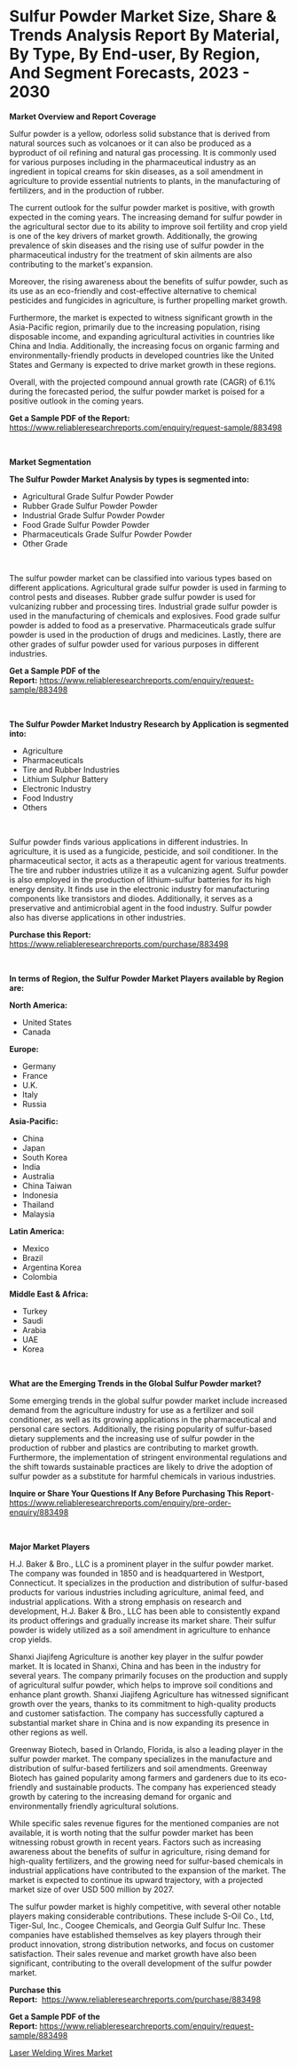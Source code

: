 <p><h1>Sulfur Powder Market Size, Share & Trends Analysis Report By Material, By Type, By End-user, By Region, And Segment Forecasts, 2023 - 2030</h1></p><p><strong>Market Overview and Report Coverage</strong></p>
<p><p>Sulfur powder is a yellow, odorless solid substance that is derived from natural sources such as volcanoes or it can also be produced as a byproduct of oil refining and natural gas processing. It is commonly used for various purposes including in the pharmaceutical industry as an ingredient in topical creams for skin diseases, as a soil amendment in agriculture to provide essential nutrients to plants, in the manufacturing of fertilizers, and in the production of rubber.</p><p>The current outlook for the sulfur powder market is positive, with growth expected in the coming years. The increasing demand for sulfur powder in the agricultural sector due to its ability to improve soil fertility and crop yield is one of the key drivers of market growth. Additionally, the growing prevalence of skin diseases and the rising use of sulfur powder in the pharmaceutical industry for the treatment of skin ailments are also contributing to the market's expansion.</p><p>Moreover, the rising awareness about the benefits of sulfur powder, such as its use as an eco-friendly and cost-effective alternative to chemical pesticides and fungicides in agriculture, is further propelling market growth.</p><p>Furthermore, the market is expected to witness significant growth in the Asia-Pacific region, primarily due to the increasing population, rising disposable income, and expanding agricultural activities in countries like China and India. Additionally, the increasing focus on organic farming and environmentally-friendly products in developed countries like the United States and Germany is expected to drive market growth in these regions.</p><p>Overall, with the projected compound annual growth rate (CAGR) of 6.1% during the forecasted period, the sulfur powder market is poised for a positive outlook in the coming years.</p></p>
<p><strong>Get a Sample PDF of the Report:</strong> <a href="https://www.reliableresearchreports.com/enquiry/request-sample/883498">https://www.reliableresearchreports.com/enquiry/request-sample/883498</a></p>
<p>&nbsp;</p>
<p><strong>Market Segmentation</strong></p>
<p><strong>The Sulfur Powder Market Analysis by types is segmented into:</strong></p>
<p><ul><li>Agricultural Grade Sulfur Powder Powder</li><li>Rubber Grade Sulfur Powder Powder</li><li>Industrial Grade Sulfur Powder Powder</li><li>Food Grade Sulfur Powder Powder</li><li>Pharmaceuticals Grade Sulfur Powder Powder</li><li>Other Grade</li></ul></p>
<p>&nbsp;</p>
<p><p>The sulfur powder market can be classified into various types based on different applications. Agricultural grade sulfur powder is used in farming to control pests and diseases. Rubber grade sulfur powder is used for vulcanizing rubber and processing tires. Industrial grade sulfur powder is used in the manufacturing of chemicals and explosives. Food grade sulfur powder is added to food as a preservative. Pharmaceuticals grade sulfur powder is used in the production of drugs and medicines. Lastly, there are other grades of sulfur powder used for various purposes in different industries.</p></p>
<p><strong>Get a Sample PDF of the Report:</strong>&nbsp;<a href="https://www.reliableresearchreports.com/enquiry/request-sample/883498">https://www.reliableresearchreports.com/enquiry/request-sample/883498</a></p>
<p>&nbsp;</p>
<p><strong>The Sulfur Powder Market Industry Research by Application is segmented into:</strong></p>
<p><ul><li>Agriculture</li><li>Pharmaceuticals</li><li>Tire and Rubber Industries</li><li>Lithium Sulphur Battery</li><li>Electronic Industry</li><li>Food Industry</li><li>Others</li></ul></p>
<p>&nbsp;</p>
<p><p>Sulfur powder finds various applications in different industries. In agriculture, it is used as a fungicide, pesticide, and soil conditioner. In the pharmaceutical sector, it acts as a therapeutic agent for various treatments. The tire and rubber industries utilize it as a vulcanizing agent. Sulfur powder is also employed in the production of lithium-sulfur batteries for its high energy density. It finds use in the electronic industry for manufacturing components like transistors and diodes. Additionally, it serves as a preservative and antimicrobial agent in the food industry. Sulfur powder also has diverse applications in other industries.</p></p>
<p><strong>Purchase this Report:</strong>&nbsp; <a href="https://www.reliableresearchreports.com/purchase/883498">https://www.reliableresearchreports.com/purchase/883498</a></p>
<p>&nbsp;</p>
<p><strong>In terms of Region, the Sulfur Powder Market Players available by Region are:</strong></p>
<p>
    <p> <strong> North America: </strong>
        <ul>
            <li>United States</li>
            <li>Canada</li>
        </ul>
        </p> 
    <p> <strong> Europe: </strong>
        <ul>
            <li>Germany</li>
            <li>France</li>
            <li>U.K.</li>
            <li>Italy</li>
            <li>Russia</li>
        </ul>
        </p> 
    <p> <strong> Asia-Pacific: </strong>
        <ul>
            <li>China</li>
            <li>Japan</li>
            <li>South Korea</li>
            <li>India</li>
            <li>Australia</li>
            <li>China Taiwan</li>
            <li>Indonesia</li>
            <li>Thailand</li>
            <li>Malaysia</li>
        </ul>
        </p> 
    <p> <strong> Latin America: </strong>
        <ul>
            <li>Mexico</li>
            <li>Brazil</li>
            <li>Argentina Korea</li>
            <li>Colombia</li>
        </ul>
        </p> 
    <p> <strong> Middle East & Africa: </strong>
        <ul>
            <li>Turkey</li>
            <li>Saudi</li>
            <li>Arabia</li>
            <li>UAE</li>
            <li>Korea</li>
        </ul>
    </p>
    </p>
<p>&nbsp;</p>
<p><strong>What are the Emerging Trends in the Global Sulfur Powder market?</strong></p>
<p><p>Some emerging trends in the global sulfur powder market include increased demand from the agriculture industry for use as a fertilizer and soil conditioner, as well as its growing applications in the pharmaceutical and personal care sectors. Additionally, the rising popularity of sulfur-based dietary supplements and the increasing use of sulfur powder in the production of rubber and plastics are contributing to market growth. Furthermore, the implementation of stringent environmental regulations and the shift towards sustainable practices are likely to drive the adoption of sulfur powder as a substitute for harmful chemicals in various industries.</p></p>
<p><strong>Inquire or Share Your Questions If Any Before Purchasing This Report</strong>- <a href="https://www.reliableresearchreports.com/enquiry/pre-order-enquiry/883498">https://www.reliableresearchreports.com/enquiry/pre-order-enquiry/883498</a></p>
<p>&nbsp;</p>
<p><strong>Major Market Players</strong></p>
<p><p>H.J. Baker & Bro., LLC is a prominent player in the sulfur powder market. The company was founded in 1850 and is headquartered in Westport, Connecticut. It specializes in the production and distribution of sulfur-based products for various industries including agriculture, animal feed, and industrial applications. With a strong emphasis on research and development, H.J. Baker & Bro., LLC has been able to consistently expand its product offerings and gradually increase its market share. Their sulfur powder is widely utilized as a soil amendment in agriculture to enhance crop yields.</p><p>Shanxi Jiajifeng Agriculture is another key player in the sulfur powder market. It is located in Shanxi, China and has been in the industry for several years. The company primarily focuses on the production and supply of agricultural sulfur powder, which helps to improve soil conditions and enhance plant growth. Shanxi Jiajifeng Agriculture has witnessed significant growth over the years, thanks to its commitment to high-quality products and customer satisfaction. The company has successfully captured a substantial market share in China and is now expanding its presence in other regions as well.</p><p>Greenway Biotech, based in Orlando, Florida, is also a leading player in the sulfur powder market. The company specializes in the manufacture and distribution of sulfur-based fertilizers and soil amendments. Greenway Biotech has gained popularity among farmers and gardeners due to its eco-friendly and sustainable products. The company has experienced steady growth by catering to the increasing demand for organic and environmentally friendly agricultural solutions.</p><p>While specific sales revenue figures for the mentioned companies are not available, it is worth noting that the sulfur powder market has been witnessing robust growth in recent years. Factors such as increasing awareness about the benefits of sulfur in agriculture, rising demand for high-quality fertilizers, and the growing need for sulfur-based chemicals in industrial applications have contributed to the expansion of the market. The market is expected to continue its upward trajectory, with a projected market size of over USD 500 million by 2027.</p><p>The sulfur powder market is highly competitive, with several other notable players making considerable contributions. These include S-Oil Co., Ltd, Tiger-Sul, Inc., Coogee Chemicals, and Georgia Gulf Sulfur Inc. These companies have established themselves as key players through their product innovation, strong distribution networks, and focus on customer satisfaction. Their sales revenue and market growth have also been significant, contributing to the overall development of the sulfur powder market.</p></p>
<p><strong>Purchase this Report:</strong>&nbsp;&nbsp;<a href="https://www.reliableresearchreports.com/purchase/883498">https://www.reliableresearchreports.com/purchase/883498</a></p>
<p></p>
<p><strong>Get a Sample PDF of the Report:</strong>&nbsp;<a href="https://www.reliableresearchreports.com/enquiry/request-sample/883498">https://www.reliableresearchreports.com/enquiry/request-sample/883498</a></p>
<p><p><a href="https://github.com/RickHolmes3/Market-Research-Report-List-2/blob/main/laser-welding-wires-market.md">Laser Welding Wires Market</a></p></p>